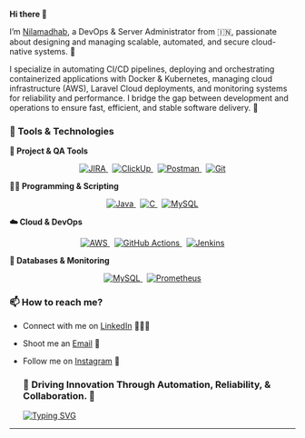 **Hi there 👋** 

I’m [Nilamadhab](https://www.linkedin.com/in/nilamadhab-das-a2517923b), a DevOps & Server Administrator from 🇮🇳, passionate about designing and managing scalable, automated, and secure cloud-native systems. 🎯

I specialize in automating CI/CD pipelines, deploying and orchestrating containerized applications with Docker & Kubernetes, managing cloud infrastructure (AWS), Laravel Cloud deployments, and monitoring systems for reliability and performance. I bridge the gap between development and operations to ensure fast, efficient, and stable software delivery. 🚀 


### **🔧 Tools & Technologies** 

**🚀 Project & QA Tools**


<p align="center"> <a href="https://www.atlassian.com/software/jira" target="_blank"> <img src="https://img.shields.io/badge/JIRA-0052CC?style=for-the-badge&logo=jira&logoColor=white" alt="JIRA"/> </a> &nbsp; <a href="https://clickup.com/" target="_blank"> <img src="https://img.shields.io/badge/ClickUp-7B68EE?style=for-the-badge&logo=clickup&logoColor=white" alt="ClickUp"/> </a> &nbsp; <a href="https://www.postman.com/" target="_blank"> <img src="https://img.shields.io/badge/Postman-FF6C37?style=for-the-badge&logo=postman&logoColor=white" alt="Postman"/> </a> &nbsp; <a href="https://git-scm.com/" target="_blank"> <img src="https://img.shields.io/badge/Git-F05032?style=for-the-badge&logo=git&logoColor=white" alt="Git"/> </a> </p>


**👨‍💻 Programming & Scripting**


<p align="center"> <a href="https://www.java.com/" target="blank"> <img src="https://img.shields.io/badge/Java-007396?style=for-the-badge&logo=java&logoColor=white" alt="Java"/> </a> &nbsp; <a href="https://en.wikipedia.org/wiki/C(programming_language)" target="_blank"> <img src="https://img.shields.io/badge/C-A8B9CC?style=for-the-badge&logo=c&logoColor=white" alt="C"/> </a> &nbsp; <a href="https://www.mysql.com/" target="_blank"> <img src="https://img.shields.io/badge/MySQL-4479A1?style=for-the-badge&logo=mysql&logoColor=white" alt="MySQL"/> </a> </p>


**☁️ Cloud & DevOps**


<p align="center"> <a href="https://aws.amazon.com/" target="_blank"> <img src="https://img.shields.io/badge/AWS-FF9900?style=for-the-badge&logo=amazonaws&logoColor=white" alt="AWS"/> </a> &nbsp; <a href="https://github.com/features/actions" target="_blank"> <img src="https://img.shields.io/badge/GitHub_Actions-2088FF?style=for-the-badge&logo=githubactions&logoColor=white" alt="GitHub Actions"/> </a> &nbsp; <a href="https://www.jenkins.io/" target="_blank"> <img src="https://img.shields.io/badge/Jenkins-D24939?style=for-the-badge&logo=jenkins&logoColor=white" alt="Jenkins"/> </a> </p>


**🧠 Databases & Monitoring**


<p align="center"> <a href="https://www.mysql.com/" target="_blank"> <img src="https://img.shields.io/badge/MySQL-4479A1?style=for-the-badge&logo=mysql&logoColor=white" alt="MySQL"/> </a> &nbsp; <a href="https://prometheus.io/" target="_blank"> <img src="https://img.shields.io/badge/Prometheus-E6522C?style=for-the-badge&logo=prometheus&logoColor=white" alt="Prometheus"/> </a> </p>



### **📫 How to reach me?**

- Connect with me on [LinkedIn](https://www.linkedin.com/in/nilamadhab-das-a2517923b) 👨🏻‍💻  
- Shoot me an [Email](mailto:nilamadhabdas12@gmail.com) 💌   
- Follow me on [Instagram](https://www.instagram.com/yaa.itz_nil?igsh=MTl1OHpvdWM4ZTRncg%3D%3D&utm_source=qr) 📸






  ### 🚀 Driving Innovation Through Automation, Reliability, & Collaboration. 🚀

  [![Typing SVG](https://readme-typing-svg.herokuapp.com?font=Fira+Code&size=25&pause=1000&color=111BF7&width=620&lines=Automating+The+Journey+From+Code+To+Cloud)](https://git.io/typing-svg)

******


